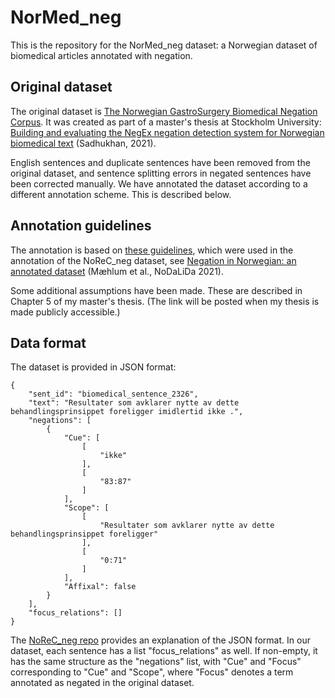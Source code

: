# NorMed_neg
This is the repository for the NorMed_neg dataset: a Norwegian dataset of biomedical articles annotated with negation.


## Original dataset
The original dataset is [The Norwegian GastroSurgery Biomedical Negation Corpus](https://github.com/DebaratiSJ/NegEx-on-Norwegian-biomedical-text/blob/main/Gold%20standard%20biomedical%20corpus/Norwegian%20GastroSurgery%20Biomedical%20Negation%20Corpus.txt). It was created as part of a master's thesis at Stockholm University: [Building and evaluating the NegEx negation detection system for Norwegian biomedical text](https://daisy.dsv.su.se/fil/visa?id=233579) (Sadhukhan, 2021).

English sentences and duplicate sentences have been removed from the original dataset, and sentence splitting errors in negated sentences have been corrected manually. We have annotated the dataset according to a different annotation scheme. This is described below.

## Annotation guidelines
The annotation is based on [these guidelines](https://github.com/ltgoslo/norec_neg/blob/main/annotation_guidelines/guidelines_neg.md), which were used in the annotation of the NoReC_neg dataset, see [Negation in Norwegian: an annotated dataset](https://aclanthology.org/2021.nodalida-main.30) (Mæhlum et al., NoDaLiDa 2021).

Some additional assumptions have been made. These are described in Chapter 5 of my master's thesis. (The link will be posted when my thesis is made publicly accessible.)

## Data format
The dataset is provided in JSON format:

    {
        "sent_id": "biomedical_sentence_2326",
        "text": "Resultater som avklarer nytte av dette behandlingsprinsippet foreligger imidlertid ikke .",
        "negations": [
            {
                "Cue": [
                    [
                        "ikke"
                    ],
                    [
                        "83:87"
                    ]
                ],
                "Scope": [
                    [
                        "Resultater som avklarer nytte av dette behandlingsprinsippet foreligger"
                    ],
                    [
                        "0:71"
                    ]
                ],
                "Affixal": false
            }
        ],
        "focus_relations": []
    }

The [NoReC_neg repo](https://github.com/ltgoslo/norec_neg/tree/main#json-format) provides an explanation of the JSON format. In our dataset, each sentence has a list "focus_relations" as well. If non-empty, it has the same structure as the "negations" list, with "Cue" and "Focus" corresponding to "Cue" and "Scope", where "Focus" denotes a term annotated as negated in the original dataset. 